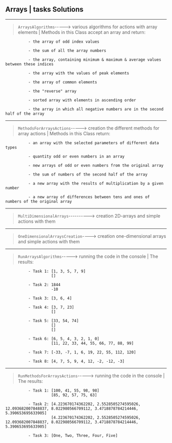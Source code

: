 ## Arrays | tasks Solutions ##
***
> `ArraysAlgorithms`-----> various algorithms for actions with array elements | Methods in this Class accept an array and return:

              - the array of odd index values
       
              - the sum of all the array numbers
       
              - the array, containing minimum & maximum & average values between these indices
       
              - the array with the values of peak elements
       
              - the array of common elements
       
              - the "reverse" array
       
              - sorted array with elements in ascending order
       
              - the array in which all negative numbers are in the second half of the array
              
***
> `MethodsForArraysActions`-----> creation the different methods for array actions | Methods in this Class return:   
   
              - an array with the selected parameters of different data types
    
              - quantity odd or even numbers in an array
    
              - new arrays of odd or even numbers from the original array

              - the sum of numbers of the second half of the array
       
              - a new array with the results of multiplication by a given number
       
              - a new array of differences between tens and ones of numbers of the original array
***

> `MultiDimensionalArrays`----------> creation 2D-arrays and simple actions with them

***

> `OneDimensionalArraysCreation`----> creation one-dimensional arrays and simple actions with them

***

> `RunArraysAlgorithms`-----> running the code in the console | The results:

              - Task 1: [1, 3, 5, 7, 9]
                        []
                 
              - Task 2: 1844
                        -10
                 
              - Task 3: [3, 6, 4]
       
              - Task 4: [3, 7, 23]
                        []
                 
              - Task 5: [33, 54, 74]
                        []
                        []
                 
              - Task 6: [6, 5, 4, 3, 2, 1, 0]
                        [11, 22, 33, 44, 55, 66, 77, 88, 99]
                 
              - Task 7: [-33, -7, 1, 6, 19, 22, 55, 112, 120]
       
              - Task 8: [4, 7, 5, 9, 4, 12, -2, -12, -3]
***

> `RunMethodsForArraysActions`-----> running the code in the console | The results:

              - Task 1: [100, 41, 55, 98, 98]
                        [85, 92, 57, 75, 63]
                 
              - Task 2: [4.223670174362202, 2.5528505274595026, 12.093682007848837, 8.022980566709112, 3.4718878784214446, 5.390653695633905]
                        [4.223670174362202, 2.5528505274595026, 12.093682007848837, 8.022980566709112, 3.4718878784214446, 5.390653695633905]
                        
              - Task 3: [One, Two, Three, Four, Five]
                        
